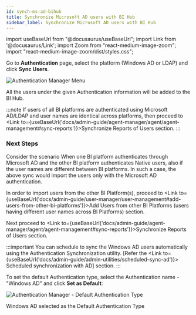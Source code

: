 ```yaml
---
id: synch-ms-ad-bihub
title: Synchronize Microsoft AD users with BI Hub
sidebar_label: Synchronize Microsoft AD users with BI Hub
---
```


import useBaseUrl from "@docusaurus/useBaseUrl";
import Link from '@docusaurus/Link';
import Zoom from "react-medium-image-zoom";
import "react-medium-image-zoom/dist/styles.css";

Go to **Authentication** page, select the platform (Windows AD or LDAP) and click **Sync Users**.

  <div class="center">
    <Zoom>
      <img alt="Authentication Manager Menu" src={useBaseUrl('doc-images/admin-guide/synch/sync-ad-users.png')}/>
    </Zoom>
  </div>

All the users under the given Authentication information will be added to the BI Hub.

:::note
If users of all BI platforms are authenticated using Microsoft AD/LDAP and user names are identical across platforms, then proceed to <Link to={useBaseUrl('docs/admin-guide/agent-manager/agent/agent-management#sync-reports')}>Synchronize Reports of Users</Link> section. 
:::

### Next Steps

Consider the scenario When one BI platform authenticates through Microsoft AD and the other BI platform authenticates Native users, also if the user names are different between BI platforms. 
In such a case, the above sync would import the users only with the Microsoft AD authentication. 

In order to import users from the other BI Platform(s), proceed to <Link to={useBaseUrl('docs/admin-guide/user-manager/user-management#add-users-from-other-bi-platforms')}>Add Users from other BI Platforms (users having different user names across BI Platforms)</Link> section.

Next proceed to <Link to={useBaseUrl('docs/admin-guide/agent-manager/agent/agent-management#sync-reports')}>Synchronize Reports of Users</Link> section.

:::important
You can schedule to sync the Windows AD users automatically using the Authentication Synchronization utility. [Refer the <Link to={useBaseUrl('docs/admin-guide/admin-utilities/scheduled-sync-ad')}> Scheduled synchronization with AD</Link>] section.
:::

To set the default Authentication type, select the Authentication name - "Windows AD" and click **Set as Default**:

  <div class="center">
    <Zoom>
      <img alt="Authentication Manager - Default Authentication Type" src={useBaseUrl('doc-images/admin-guide/synch/win-ad-default.png')}/>
    </Zoom>
    <p>Windows AD selected as the Default Authentication Type</p>
  </div>